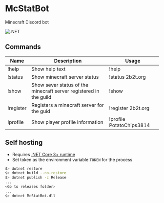 # McStatBot

Minecraft Discord bot 

![.NET](https://github.com/cool-mist/McStatBot/workflows/.NET/badge.svg?branch=main)

## Commands

Name|Description|Usage
---|---|---
!help|Show help text| !help
!status <server-name>| Show minecraft server status| !status 2b2t.org
!show | Show sever status of the minecraft server registered in the guild | !show
!register <server-name>| Registers a minecraft server for the guid | !register 2b2t.org
!profile <player-name>| Show player profile information | !profile PotatoChips3814 

## Self hosting

- Requires [.NET Core 3+ runtime](https://github.com/dotnet/runtime)
- Set token as the environment variable `TOKEN` for the process

```sh
$> dotnet restore
$> dotnet build --no-restore
$> dotnet publish -c Release
...
<Go to releases folder>
...
$> dotnet McStatBot.dll
```
